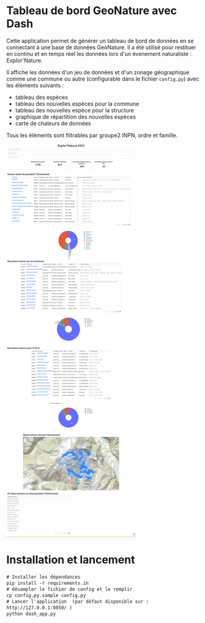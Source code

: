 Tableau de bord GeoNature avec Dash
===================================

Cette application permet de générer un tableau de bord de données en se connectant à une base de données GeoNature.
Il a été utilisé pour restituer en continu et en temps réel les données lors d'un évenement naturaliste : Explor'Nature.

Il affiche les données d'un jeu de données et d'un zonage géographique comme une commune ou autre (configurable dans le fichier `config.py`) avec les éléments suivants :

- tableau des espèces
- tableau des nouvelles espèces pour la commune
- tableau des nouvelles espèce pour la structure
- graphique de répartition des nouvelles espèces
- carte de chaleurs de données

Tous les éléments sont filtrables par groupe2 INPN, ordre et famille.

![Aperçu](docs/GeoNature-event-dash-preview.jpg)

Installation et lancement
=========================

    # Installer les dépendances
    pip install -r requirements.in
    # désampler le fichier de config et le remplir
    cp config.py.sample config.py
    # Lancer l'application  (par défaut disponible sur : http://127.0.0.1:8050/ )
    python dash_app.py
